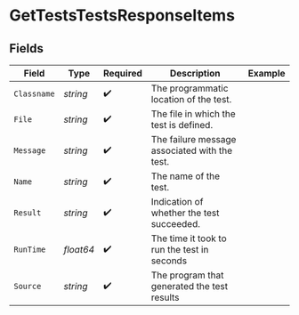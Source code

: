 # GetTestsTestsResponseItems


## Fields

| Field                                         | Type                                          | Required                                      | Description                                   | Example                                       |
| --------------------------------------------- | --------------------------------------------- | --------------------------------------------- | --------------------------------------------- | --------------------------------------------- |
| `Classname`                                   | *string*                                      | :heavy_check_mark:                            | The programmatic location of the test.        |                                               |
| `File`                                        | *string*                                      | :heavy_check_mark:                            | The file in which the test is defined.        |                                               |
| `Message`                                     | *string*                                      | :heavy_check_mark:                            | The failure message associated with the test. |                                               |
| `Name`                                        | *string*                                      | :heavy_check_mark:                            | The name of the test.                         |                                               |
| `Result`                                      | *string*                                      | :heavy_check_mark:                            | Indication of whether the test succeeded.     |                                               |
| `RunTime`                                     | *float64*                                     | :heavy_check_mark:                            | The time it took to run the test in seconds   |                                               |
| `Source`                                      | *string*                                      | :heavy_check_mark:                            | The program that generated the test results   |                                               |
